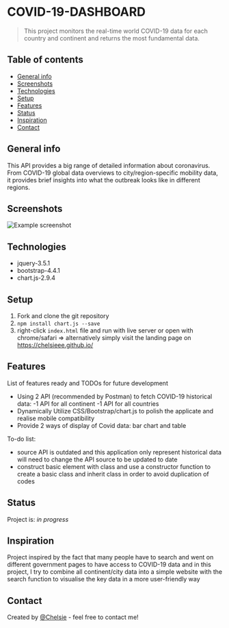 # COVID-19-DASHBOARD
> This project monitors the real-time world COVID-19 data for each country and continent and returns the most fundamental data.

## Table of contents
* [General info](#general-info)
* [Screenshots](#screenshots)
* [Technologies](#technologies)
* [Setup](#setup)
* [Features](#features)
* [Status](#status)
* [Inspiration](#inspiration)
* [Contact](#contact)

## General info
This API provides a big range of detailed information about coronavirus. From COVID-19 global data overviews to city/region-specific mobility data, it provides brief insights into what the outbreak looks like in different regions.

## Screenshots
![Example screenshot](./img/screenshot.png)

## Technologies
* jquery-3.5.1
* bootstrap-4.4.1
* chart.js-2.9.4

## Setup
1. Fork and clone the git repository
2. `npm install chart.js --save`
3. right-click `index.html` file and run with live server or open with chrome/safari => alternatively simply visit the landing page on https://chelsieee.github.io/


## Features
List of features ready and TODOs for future development
* Using 2 API (recommended by Postman) to fetch COVID-19 historical data:
-1 API for all continent
-1 API for all countries
* Dynamically Utilize CSS/Bootstrap/chart.js to polish the applicate and realise mobile compatibility
* Provide 2 ways of display of Covid data: bar chart and table

To-do list:
* source API is outdated and this application only represent historical data will need to change the API source to be updated to date
* construct basic element with class and use a constructor function to create a basic class and inherit class in order to avoid duplication of codes

## Status
Project is: _in progress_

## Inspiration
Project inspired by the fact that many people have to search and went on different government pages to have access to COVID-19 data and in this project, I try to combine all continent/city data into a simple website with the search function to visualise the key data in a more user-friendly way

## Contact
Created by [@Chelsie](https://www.linkedin.com/in/chelsie-fu/) - feel free to contact me!
